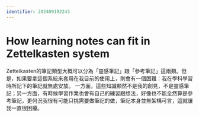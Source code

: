 ```yaml
---
identifier: 202409192243
---
```

# How learning notes can fit in Zettelkasten system
Zettelkasten的筆記類型大概可以分為「靈感筆記」跟「參考筆記」這兩類。但是，如果要拿這個系統來套用在我目前的使用上，則會有一個困難：我在學科學習時所記下的筆記就無處安放。
一方面，這些知識顯然不是我的創見，不是靈感筆記；另一方面，有時候學習作業也會有自己的練習跟想法，好像也不能全然算是參考筆記，更何況我很有可能只挑需要做筆記的做，筆記本身並無架構可言，這就讓我一直很困擾。